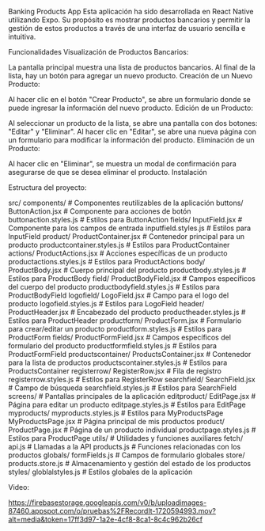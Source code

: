 Banking Products App Esta aplicación ha sido desarrollada en React Native utilizando Expo. Su propósito es mostrar productos bancarios y permitir la gestión de estos productos a través de una interfaz de usuario sencilla e intuitiva.

Funcionalidades Visualización de Productos Bancarios:

La pantalla principal muestra una lista de productos bancarios. Al final de la lista, hay un botón para agregar un nuevo producto. Creación de un Nuevo Producto:

Al hacer clic en el botón "Crear Producto", se abre un formulario donde se puede ingresar la información del nuevo producto. Edición de un Producto:

Al seleccionar un producto de la lista, se abre una pantalla con dos botones: "Editar" y "Eliminar". Al hacer clic en "Editar", se abre una nueva página con un formulario para modificar la información del producto. Eliminación de un Producto:

Al hacer clic en "Eliminar", se muestra un modal de confirmación para asegurarse de que se desea eliminar el producto. Instalación

Estructura del proyecto:

src/ components/ # Componentes reutilizables de la aplicación buttons/ ButtonAction.jsx # Componente para acciones de botón buttonaction.styles.js # Estilos para ButtonAction fields/ InputField.jsx # Componente para los campos de entrada inputfield.styles.js # Estilos para InputField product/ ProductContainer.jsx # Contenedor principal para un producto productcontainer.styles.js # Estilos para ProductContainer actions/ ProductActions.jsx # Acciones específicas de un producto productactions.styles.js # Estilos para ProductActions body/ ProductBody.jsx # Cuerpo principal del producto productbody.styles.js # Estilos para ProductBody field/ ProductBodyField.jsx # Campos específicos del cuerpo del producto productbodyfield.styles.js # Estilos para ProductBodyField logofield/ LogoField.jsx # Campo para el logo del producto logofield.styles.js # Estilos para LogoField header/ ProductHeader.jsx # Encabezado del producto productheader.styles.js # Estilos para ProductHeader productform/ ProductForm.jsx # Formulario para crear/editar un producto productform.styles.js # Estilos para ProductForm fields/ ProductFormField.jsx # Campos específicos del formulario del producto productformfield.styles.js # Estilos para ProductFormField productscontainer/ ProductsContainer.jsx # Contenedor para la lista de productos productscontainer.styles.js # Estilos para ProductsContainer registerrow/ RegisterRow.jsx # Fila de registro registerrow.styles.js # Estilos para RegisterRow searchfield/ SearchField.jsx # Campo de búsqueda searchfield.styles.js # Estilos para SearchField screens/ # Pantallas principales de la aplicación editproduct/ EditPage.jsx # Página para editar un producto editpage.styles.js # Estilos para EditPage myproducts/ myproducts.styles.js # Estilos para MyProductsPage MyProductsPage.jsx # Página principal de mis productos product/ ProductPage.jsx # Página de un producto individual productpage.styles.js # Estilos para ProductPage utils/ # Utilidades y funciones auxiliares fetch/ api.js # Llamadas a la API products.js # Funciones relacionadas con los productos globals/ formFields.js # Campos de formulario globales store/ products.store.js # Almacenamiento y gestión del estado de los productos styles/ globlalstyles.js # Estilos globales de la aplicación

Video:

https://firebasestorage.googleapis.com/v0/b/uploadimages-87460.appspot.com/o/pruebas%2FRecordIt-1720594993.mov?alt=media&token=17ff3d97-1a2e-4cf8-8ca1-8c4c962b26cf
